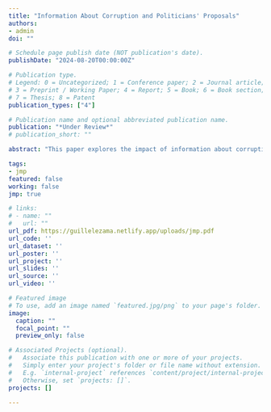 ```yaml
---
title: "Information About Corruption and Politicians' Proposals"
authors:
- admin
doi: ""

# Schedule page publish date (NOT publication's date).
publishDate: "2024-08-20T00:00:00Z"

# Publication type.
# Legend: 0 = Uncategorized; 1 = Conference paper; 2 = Journal article;
# 3 = Preprint / Working Paper; 4 = Report; 5 = Book; 6 = Book section;
# 7 = Thesis; 8 = Patent
publication_types: ["4"]

# Publication name and optional abbreviated publication name.
publication: "*Under Review*"
# publication_short: ""

abstract: "This paper explores the impact of information about corruption on politicians' proposals. Using text analysis on 13,344 manifestos from the 2012 mayoral elections in Brazil, this study examines how revealing corruption through audits of public funds influenced discussions on the policy areas under scrutiny. The results indicate that the disclosure of these irregularities led to an increased discussion of the policy areas covered by the audit by opposition parties in high-corruption cities. However, incumbents in high-corruption cities respond to this disclosure, decreasing the discussion of the policy areas covered by the audit. In high-corruption municipalities, disclosing irregularities made incumbents to employ more populist language. In municipalities with high corruption, disclosing irregularities caused incumbents to use more populist language. Meanwhile, opposition candidates in low-corruption municipalities adopted less extreme and populist language than their counterparts in non-audited, low-corruption municipalities. These findings contribute to our understanding of how information on corruption in public expenditures influences politicians' agendas and the ideological framework of their proposals."

tags:
- jmp
featured: false
working: false
jmp: true

# links:
# - name: ""
#   url: ""
url_pdf: https://guillelezama.netlify.app/uploads/jmp.pdf
url_code: ''
url_dataset: ''
url_poster: ''
url_project: ''
url_slides: ''
url_source: ''
url_video: ''

# Featured image
# To use, add an image named `featured.jpg/png` to your page's folder. 
image:
  caption: ""
  focal_point: ""
  preview_only: false

# Associated Projects (optional).
#   Associate this publication with one or more of your projects.
#   Simply enter your project's folder or file name without extension.
#   E.g. `internal-project` references `content/project/internal-project/index.md`.
#   Otherwise, set `projects: []`.
projects: []

---
```

